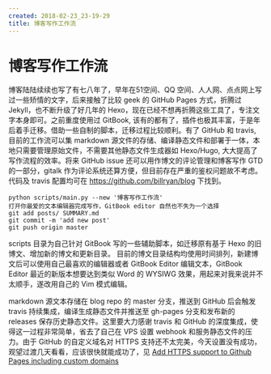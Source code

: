 ```yaml
---
created: 2018-02-23_23-19-29
title: 博客写作工作流
---
```


# 博客写作工作流

博客陆陆续续也写了有七八年了，早年在51空间、QQ 空间、人人网、点点网上写过一些矫情的文字，后来接触了比较 geek 的 GitHub Pages 方式，折腾过 Jekyll，也不断升级了好几年的 Hexo，现在已经不想再折腾这些工具了，专注文字本身即可。之前重度使用过 GitBook, 该有的都有了，插件也极其丰富，于是年后着手迁移。借助一些自制的脚本，迁移过程比较顺利。有了 GitHub 和 travis, 目前的工作流可以集 markdown 源文件的存储、编译静态文件和部署于一体，本地只需要管理原始文件，不需要其他静态文件生成器如 Hexo/Hugo, 大大提高了写作流程的效率。将来 GitHub issue 还可以用作博文的评论管理和博客写作 GTD 的一部分，gitalk 作为评论系统还算方便，但目前存在严重的鉴权问题故不考虑。代码及 travis 配置均可在 <https://github.com/billryan/blog> 下找到。

```
python scripts/main.py --new '博客写作工作流'
打开你最爱的文本编辑器完成写作，GitBook editor 自然也不失为一个选择
git add posts/ SUMMARY.md
git commit -m 'add new post'
git push origin master
```

scripts 目录为自己针对 GitBook 写的一些辅助脚本，如迁移原有基于 Hexo 的旧博文、增加新的博文和更新目录。
目前的博文目录结构均使用时间排列，新建博文后可以使用自己最喜欢的编辑器或者 GitBook Editor 编辑文本，GitBook Editor 最近的新版本想要达到类似 Word 的 WYSIWG 效果，用起来对我来说并不太顺手，遂改用自己的 Vim 模式编辑。

markdown 源文本存储在 blog repo 的 master 分支，推送到 GitHub 后会触发 travis 持续集成，编译生成静态文件并推送至 gh-pages 分支和发布新的 releases 保存历史静态文件。这里要大力感谢 travis 和 GitHub 的深度集成，使得这一过程非常简单，省去了自己在 VPS 设置 webhook 和服务静态文件的压力。由于 GitHub 的自定义域名对 HTTPS 支持还不太完美，今天设置没有成功，观望过渡几天看看，应该很快就能成功了，见 [Add HTTPS support to Github Pages including custom domains](https://github.com/isaacs/github/issues/156)
